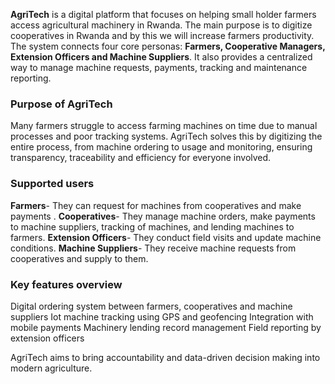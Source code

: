 **AgriTech** is a digital platform that focuses on helping small holder farmers access agricultural machinery in Rwanda. The main purpose is to digitize cooperatives in Rwanda and by this we will increase farmers productivity. The system connects four core personas: **Farmers, Cooperative Managers, Extension Officers and Machine Suppliers**. It also provides a centralized way to manage machine requests, payments, tracking and maintenance reporting.

### Purpose of AgriTech

Many farmers struggle to access farming machines on time due to manual processes and poor tracking systems. AgriTech solves this by digitizing the entire process, from machine ordering to usage and monitoring, ensuring transparency, traceability and efficiency for everyone involved.

### Supported users

**Farmers**- They can request for machines from cooperatives and make payments .
**Cooperatives**- They manage machine orders, make payments to machine suppliers, tracking of machines, and lending machines to farmers.
**Extension Officers**- They conduct field visits and update machine conditions.
**Machine Suppliers**- They receive machine requests from cooperatives and supply to them.

### Key features overview

Digital ordering system between farmers, cooperatives and machine suppliers
Iot machine tracking using GPS and geofencing
Integration with mobile payments
Machinery lending record management
Field reporting by extension officers

AgriTech aims to bring accountability and data-driven decision making into modern agriculture.
